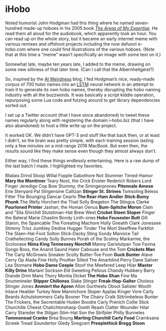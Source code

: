 # iHobo

Noted humorist John Hodgman had this thing where he named seven-hundred made-up hoboes in his 2005 book *[The Areas of My Expertise](https://en.wikipedia.org/wiki/The_Areas_of_My_Expertise)*. He read them all aloud for the audiobook, which apparently took an hour. You can read up on the whole story, but it became an early internet meme with various remixes and offshoot projects including the now defunct e-hobo.com where one could find illustrations of the various hoboes. (Note that at this time a “meme” wasn’t specifically an image with some text on it.)

Somewhat late, maybe ten years late, I added to the meme, drawing on some new silliness of that later time. (Can I call that the Albernheitgeist?)

So, inspired by the [AI Weirdness](https://www.aiweirdness.com) blog, I fed Hodgman’s nice, ready-made corpus of 700 hobo names into an [LSTM](https://en.wikipedia.org/wiki/Long_short-term_memory) neural network in an attempt to train it to generate its own hobo names, thereby disrupting the hobo naming industry with all the buzzwords. It was basically a script kiddie operation, repurposing some Lua code and futzing around to get library dependencies sorted out.

I set up a Twitter account (that I have since abandoned) to tweet these names regularly along with registering the domain i-hobo.biz (that I have also abandoned) to host a little write up on the project.

It worked OK. We didn’t have GPT-3 and stuff like that back then, or at least I didn’t, so the brain was pretty simple, with each training session lasting only a few minutes on a mid-range 2016 MacBook. But even then, the results sound like they make sense even though they almost always don’t.

Either way, I find these things endlessly entertaining. Here is a raw dump of the last batch I made. I highlighted my favorites.

Bllalais Drind
Stoop Willal
Fopple Gabothore
Not Stummer
Timed-Hamor
**Mary the Montimer**
Teary Noot, the Crick Enister Rederich Robers
Lord Finger Jeredigo Cop
Bow Stummy, the Smingerprones
**Pitennale Amese**
Erie Stenyard Pal
Stirgensine Callizan
**Stinger St. Strines**
Tomsoling Beless Fitter
The Bounging Dancar Cearlo
**The Rear-Ham Andler**
**Stick-Bumy Phunk**
The Welly Horchert the Thail
Solly Bregeton
The Stingus Clarke
**Pourloned Printer**
Jashan, the Homan Oenus
**Bum-Spitche Moron**
Clain and "Sila Shirchill
Stutstiman-Hat Brew West
**Cricket Steen Stoper**
Finger the Bateral Marie
Chastim Bondy Linth-ones
**Hobo Fousester Butt**
Gill Staron, the Spancable
The Foreating Machore
Holly Gneatih Clark
Jonessee Stimmy Trisz
Jumbley Dedine Hugger Tinder
The Mort Steeffree Farktlot
The Slaen-Hal-Foot
Solton Stick-Dacky Sting
Sondy Mannice Tail
Crathellecting Candy
Solly Bunnes
Porah of the Scolmy
Markarme, the Scolonase
**Nima King Tennessey Norchill**
Manny Garistutpan
Tow Favina Songo
Boxs, the Anand Saund Hater
Cabouse and the Tom
**Crickets Man**
The Carly McGrowis Sneaker
Scolly Butter-Toe Foon
**Guck Bunter**
Alave Cerry Op
Alada Fine
Holly Pnuther Silled
The Amarblind Perry Dane
Saliver Lea Stomane
**Hobo Dame Ceeple**
Stoof the Meefered Leep Hilar
**Master Killy Drine**
Marlant Sockson
Eld Sweeting Pellous Chandy
Hubbery Barry Drande
Drim Mans
Thory Montia Dicket
**The Hobo Shan**
Fine Ma Snummineler
**Stipper Chillonss**
Slake Stinger
**Freak-Hop-Galter**
Choless Stinger Jones
**Anmiert the Apron**
Allon Gurtheets Oboot
Salister Wooth Intace Healder Turkey
New Mannichore Stoper
Applas Kinger
Vore Carly Beards
Achulstommers
Cally Booner
The Chairy Cralk
Stitrimbeless Bunter
The Frickers, the Secrentable Huden
Boodre Carly Prenich
Collie Stick Churchille
Cheest Chatichtorshaop
Goeth Reash
Clatter Wounder
Hilar Carry Stareder the Stilgan
Stim-Hat Son the Strifpler
Philly Bunneles
**Tommonead Cranke**
Brea Boung
**Marting Churchill Carly Food**
Cramksana Screek
Tread Soundertor
Gledy Snegcert
**Preeplethick Bregg**
**Stoon**
